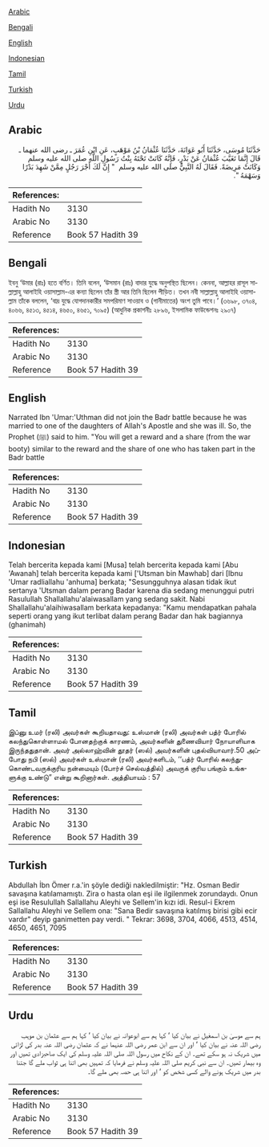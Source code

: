 [Arabic](#arabic)

[Bengali](#bengali)

[English](#english)

[Indonesian](#indonesian)

[Tamil](#tamil)

[Turkish](#turkish)

[Urdu](#urdu)

## Arabic


<div dir="rtl" lang="ar" style={{fontSize:'larger',backgroundColor:'#f8f9fa',padding:20}}>
حَدَّثَنَا مُوسَى، حَدَّثَنَا أَبُو عَوَانَةَ، حَدَّثَنَا عُثْمَانُ بْنُ مَوْهَبٍ، عَنِ ابْنِ عُمَرَ ـ رضى الله عنهما ـ قَالَ إِنَّمَا تَغَيَّبَ عُثْمَانُ عَنْ بَدْرٍ، فَإِنَّهُ كَانَتْ تَحْتَهُ بِنْتُ رَسُولِ اللَّهِ صلى الله عليه وسلم وَكَانَتْ مَرِيضَةً‏.‏ فَقَالَ لَهُ النَّبِيُّ صلى الله عليه وسلم ‏ "‏ إِنَّ لَكَ أَجْرَ رَجُلٍ مِمَّنْ شَهِدَ بَدْرًا وَسَهْمَهُ ‏"‏‏.‏
</div>
<div style={{backgroundColor:'#f8f9fa',padding:20, marginBottom: 10}}><table> <thead> <tr> <th>References:</th> <th></th> </tr> </thead> <tbody><tr><td>Hadith No</td><td>3130</td></tr><tr><td>Arabic No</td><td>3130</td></tr><tr><td>Reference</td><td>Book 57 Hadith 39</td></tr></tbody></table></div>

## Bengali


<div dir="ltr" lang="bn" style={{fontSize:'larger',backgroundColor:'#f8f9fa',padding:20}}>
ইবনু ‘উমার (রাঃ) হতে বর্ণিত। তিনি বলেন, ‘উসমান (রাঃ) বাদার যুদ্ধে অনুপস্থিত ছিলেন। কেননা, আল্লাহর রাসূল সাল্লাল্লাহু আলাইহি ওয়াসাল্লাম-এর কন্যা ছিলেন তাঁর স্ত্রী আর তিনি ছিলেন পীড়িত। তখন নবী সাল্লাল্লাহু আলাইহি ওয়াসাল্লাম তাঁকে বললেন, ‘বাদ্র যুদ্ধে যোগদানকারীর সমপরিমাণ সাওয়াব ও (গানীমাতের) অংশ তুমি পাবে।’ (৩৬৯৮, ৩৭০৪, ৪০৬৬, ৪৫১৩, ৪৫১৪, ৪৬৫০, ৪৬৫১, ৭০৯৫) (আধুনিক প্রকাশনীঃ ২৮৯৬, ইসলামিক ফাউন্ডেশনঃ ২৯০৭)
</div>
<div style={{backgroundColor:'#f8f9fa',padding:20, marginBottom: 10}}><table> <thead> <tr> <th>References:</th> <th></th> </tr> </thead> <tbody><tr><td>Hadith No</td><td>3130</td></tr><tr><td>Arabic No</td><td>3130</td></tr><tr><td>Reference</td><td>Book 57 Hadith 39</td></tr></tbody></table></div>

## English


<div dir="ltr" lang="en" style={{fontSize:'larger',backgroundColor:'#f8f9fa',padding:20}}>
Narrated Ibn 'Umar:'Uthman did not join the Badr battle because he was married to one of the daughters of Allah's Apostle and she was ill. So, the Prophet (ﷺ) said to him. "You will get a reward and a share (from the war booty) similar to the reward and the share of one who has taken part in the Badr battle
</div>
<div style={{backgroundColor:'#f8f9fa',padding:20, marginBottom: 10}}><table> <thead> <tr> <th>References:</th> <th></th> </tr> </thead> <tbody><tr><td>Hadith No</td><td>3130</td></tr><tr><td>Arabic No</td><td>3130</td></tr><tr><td>Reference</td><td>Book 57 Hadith 39</td></tr></tbody></table></div>

## Indonesian


<div dir="ltr" lang="id" style={{fontSize:'larger',backgroundColor:'#f8f9fa',padding:20}}>
Telah bercerita kepada kami [Musa] telah bercerita kepada kami [Abu 'Awanah] telah bercerita kepada kami ['Utsman bin Mawhab] dari [Ibnu 'Umar radliallahu 'anhuma] berkata; "Sesungguhnya alasan tidak ikut sertanya 'Utsman dalam perang Badar karena dia sedang menunggui putri Rasulullah Shallallahu'alaiwasallam yang sedang sakit. Nabi Shallallahu'alaihiwasallam berkata kepadanya: "Kamu mendapatkan pahala seperti orang yang ikut terlibat dalam perang Badar dan hak bagiannya (ghanimah)
</div>
<div style={{backgroundColor:'#f8f9fa',padding:20, marginBottom: 10}}><table> <thead> <tr> <th>References:</th> <th></th> </tr> </thead> <tbody><tr><td>Hadith No</td><td>3130</td></tr><tr><td>Arabic No</td><td>3130</td></tr><tr><td>Reference</td><td>Book 57 Hadith 39</td></tr></tbody></table></div>

## Tamil


<div dir="ltr" lang="ta" style={{fontSize:'larger',backgroundColor:'#f8f9fa',padding:20}}>
இப்னு உமர் (ரலி) அவர்கள் கூறியதாவது: உஸ்மான் (ரலி) அவர்கள் பத்ர் போரில் கலந்துகொள்ளாமல் போனதற்குக் காரணம், அவர்களின் துணைவியார் நோயாளியாக இருந்ததுதான். அவர் அல்லாஹ்வின் தூதர் (ஸல்) அவர்களின் புதல்வியாவார்.50 அப்போது நபி (ஸல்) அவர்கள் உஸ்மான் (ரலி) அவர்களிடம், ‘‘பத்ர் போரில் கலந்துகொண்டவருக்குரிய நன்மையும் (போர்ச் செல்வத்தில்) அவருக் குரிய பங்கும் உங்களுக்கு உண்டு” என்று கூறினார்கள். அத்தியாயம் : 57
</div>
<div style={{backgroundColor:'#f8f9fa',padding:20, marginBottom: 10}}><table> <thead> <tr> <th>References:</th> <th></th> </tr> </thead> <tbody><tr><td>Hadith No</td><td>3130</td></tr><tr><td>Arabic No</td><td>3130</td></tr><tr><td>Reference</td><td>Book 57 Hadith 39</td></tr></tbody></table></div>

## Turkish


<div dir="ltr" lang="tr" style={{fontSize:'larger',backgroundColor:'#f8f9fa',padding:20}}>
Abdullah İbn Ömer r.a.'in şöyle dediği nakledilmiştir: "Hz. Osman Bedir savaşına katılamamıştı. Zira o hasta olan eşi ile ilgilenmek zorundaydı. Onun eşi ise Resulullah Sallallahu Aleyhi ve Sellem'in kızı idi. Resul-i Ekrem Sallallahu Aleyhi ve Sellem ona: "Sana Bedir savaşına katılmış birisi gibi ecir vardır" deyip ganimetten pay verdi. " Tekrar: 3698, 3704, 4066, 4513, 4514, 4650, 4651, 7095
</div>
<div style={{backgroundColor:'#f8f9fa',padding:20, marginBottom: 10}}><table> <thead> <tr> <th>References:</th> <th></th> </tr> </thead> <tbody><tr><td>Hadith No</td><td>3130</td></tr><tr><td>Arabic No</td><td>3130</td></tr><tr><td>Reference</td><td>Book 57 Hadith 39</td></tr></tbody></table></div>

## Urdu


<div dir="rtl" lang="ur" style={{fontSize:'larger',backgroundColor:'#f8f9fa',padding:20}}>
ہم سے موسیٰ بن اسمعٰیل نے بیان کیا ‘ کہا ہم سے ابوعوانہ نے بیان کیا ‘ کہا ہم سے عثمان بن موہب رضی اللہ عنہ نے بیان کیا ‘ اور ان سے ابن عمر رضی اللہ عنہما نے کہ عثمان رضی اللہ عنہ بدر کی لڑائی میں شریک نہ ہو سکے تھے۔ ان کے نکاح میں رسول اللہ صلی اللہ علیہ وسلم کی ایک صاحبزادی تھیں اور وہ بیمار تھیں۔ ان سے نبی کریم صلی اللہ علیہ وسلم نے فرمایا کہ تمہیں بھی اتنا ہی ثواب ملے گا جتنا بدر میں شریک ہونے والے کسی شخص کو ‘ اور اتنا ہی حصہ بھی ملے گا۔
</div>
<div style={{backgroundColor:'#f8f9fa',padding:20, marginBottom: 10}}><table> <thead> <tr> <th>References:</th> <th></th> </tr> </thead> <tbody><tr><td>Hadith No</td><td>3130</td></tr><tr><td>Arabic No</td><td>3130</td></tr><tr><td>Reference</td><td>Book 57 Hadith 39</td></tr></tbody></table></div>
